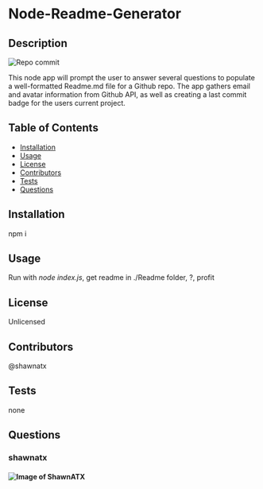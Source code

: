 
  # Node-Readme-Generator

  ## Description

  ![Repo commit](https://img.shields.io/github/last-commit/shawnatx/node-readme-generator)

  This node app will prompt the user to answer several questions to populate a well-formatted Readme.md file for a Github repo. The app gathers email and avatar information from Github API, as well as creating a last commit badge for the users current project. 
  
  ## Table of Contents

  * [Installation](#installation)
  * [Usage](#usage)
  * [License](#license)
  * [Contributors](#contributors)
  * [Tests](#tests)
  * [Questions](#questions)
  

  ## Installation

  npm i

  ## Usage

  Run with _node index.js_, get readme in ./Readme folder, ?, profit

  ## License

  Unlicensed

  ## Contributors

  @shawnatx

  ## Tests

  none

  ## Questions

  ### shawnatx
  #### ![Image of ShawnATX](https://avatars2.githubusercontent.com/u/37752327?v=4)
  
  